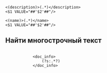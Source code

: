 ```
<(description)>(.*)</description>
<$1 VALUE="##'$2'##"/>

<(name)>(.*)</name>
<$1 VALUE="##'$2'##"/>
```

## Найти многострочный текст
```

			<doc_info>
				(?s:.*?)
			</doc_info>
```